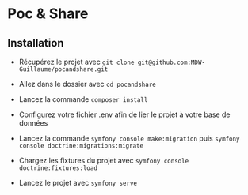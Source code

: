 # Poc & Share

## Installation

- Récupérez le projet avec ```git clone git@github.com:MDW-Guillaume/pocandshare.git```

- Allez dans le dossier avec ```cd pocandshare```

- Lancez la commande ```composer install``` 

- Configurez votre fichier .env afin de lier le projet à votre base de données

- Lancez la commande ```symfony console make:migration``` puis ```symfony console doctrine:migrations:migrate```

- Chargez les fixtures du projet avec ```symfony console doctrine:fixtures:load```

- Lancez le projet avec ```symfony serve```